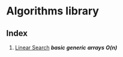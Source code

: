 # Algorithms library

## Index

1. [Linear Search](001_linear_search) ***basic*** ***generic*** ***arrays*** ***O(n)***
